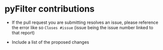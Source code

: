 pyFilter contributions
====================================

- If the pull request you are submitting resolves an issue, please reference the error like so
  ```Closes #issue``` (issue being the issue number linked to that report)
  
- Include a list of the proposed changes
